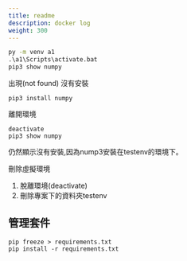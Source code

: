 ```yaml
---
title: readme
description: docker log
weight: 300
---
```

```cmd
py -m venv a1
.\a1\Scripts\activate.bat
pip3 show numpy
```
出現(not found) 沒有安裝 
```
pip3 install numpy

```
離開環境
```
deactivate
pip3 show numpy
```
仍然顯示沒有安裝,因為nump3安裝在testenv的環境下。

刪除虛擬環境
1. 脫離環境(deactivate)
1. 刪除專案下的資料夾testenv

## 管理套件
```
pip freeze > requirements.txt
pip install -r requirements.txt
```